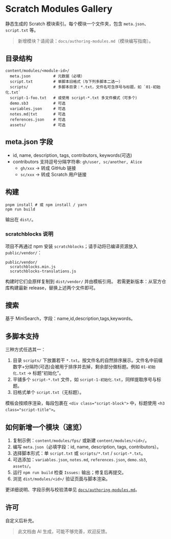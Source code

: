 # Scratch Modules Gallery

静态生成的 Scratch 模块索引。每个模块一个文件夹，包含 `meta.json`、`script.txt` 等。

> 新增模块？请阅读：`docs/authoring-modules.md`（模块编写指南）。

## 目录结构
```
content/modules/<module-id>/
  meta.json          # 元数据（必填）
  script.txt         # 单脚本旧格式（与下列多脚本二选一）
  scripts/           # 多脚本目录：*.txt，文件名可含序号与标题，如 `01-初始化.txt`
  script-1-foo.txt   # 或使用 script-*.txt 多文件模式（可多个）
  demo.sb3           # 可选
  variables.json     # 可选
  notes.md|txt       # 可选
  references.json    # 可选
  assets/            # 可选
```

## meta.json 字段
- id, name, description, tags, contributors, keywords(可选)
- contributors 支持逗号分隔字符串: `gh/user, sc/another, Alice`
  - `gh/xxx` -> 转成 GitHub 链接
  - `sc/xxx` -> 转成 Scratch 用户链接

## 构建
```
pnpm install # 或 npm install / yarn
npm run build
```
输出在 `dist/`。

### scratchblocks 说明
项目不再通过 npm 安装 `scratchblocks`；请手动将已编译资源放入 `public/vendor/`：
```
public/vendor/
  scratchblocks.min.js
  scratchblocks-translations.js
```
构建时它们会原样复制到 `dist/vendor/` 并由模板引用。
若需更新版本：从官方仓库构建最新 release，替换上述两个文件即可。

## 搜索
基于 MiniSearch，字段：name,id,description,tags,keywords。

## 多脚本支持
三种方式任选其一：
1. 目录 `scripts/` 下放置若干 `*.txt`。按文件名的自然排序展示。文件名中前缀数字+分隔符(可选)会被用于排序并去掉，剩余部分做标题。例如 `01-初始化.txt` -> 标题“初始化”。
2. 平铺多个 `script-*.txt` 文件，如 `script-1-初始化.txt`，同样提取序号与标题。
3. 旧格式单个 `script.txt`（无标题）。

模板会按顺序渲染，每段包裹在 `<div class="script-block">` 中，标题使用 `<h3 class="script-title">`。

## 如何新增一个模块（速览）
1. 复制示例：`content/modules/fps/` 或新建 `content/modules/<id>/`。
2. 编写 `meta.json`（必填字段：id, name, description, tags, contributors）。
3. 选择脚本形式：单 `script.txt` 或 `scripts/*.txt` / `script-*.txt`。
4. 可选添加：`variables.json`, `notes.md`, `references.json`, `demo.sb3`, `assets/`。
5. 运行 `npm run build` 检查 `Issues:` 输出；修复后再提交。
6. 浏览 `dist/modules/<id>/` 验证页面与脚本渲染。

更详细说明、字段示例与校验清单见 [`docs/authoring-modules.md`](docs/authoring-modules.md)。

## 许可
自定义后补充。

> 此文档由 AI 生成，可能不够完善，欢迎反馈。
